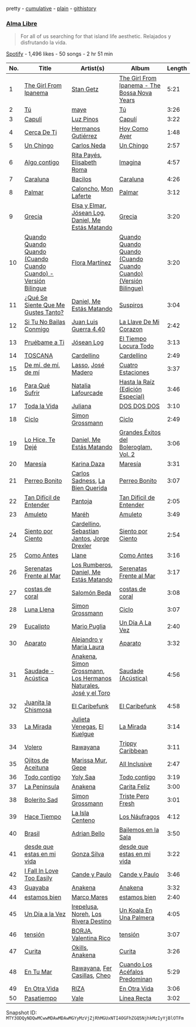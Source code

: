 pretty - [cumulative](/playlists/cumulative/37i9dQZF1DWU5RJFUyAPLw.md) - [plain](/playlists/plain/37i9dQZF1DWU5RJFUyAPLw) - [githistory](https://github.githistory.xyz/mackorone/spotify-playlist-archive/blob/main/playlists/plain/37i9dQZF1DWU5RJFUyAPLw)

### [Alma Libre](https://open.spotify.com/playlist/37i9dQZF1DWU5RJFUyAPLw)

> For all of us searching for that island life aesthetic\. Relajados y disfrutando la vida.

[Spotify](https://open.spotify.com/user/spotify) - 1,496 likes - 50 songs - 2 hr 51 min

| No. | Title | Artist(s) | Album | Length |
|---|---|---|---|---|
| 1 | [The Girl From Ipanema](https://open.spotify.com/track/3898C4AbdbptwYet6547e5) | [Stan Getz](https://open.spotify.com/artist/0FMucZsEnCxs5pqBjHjIc8) | [The Girl From Ipanema \- The Bossa Nova Years](https://open.spotify.com/album/4I26wT2bckDbv8Xl5iVInQ) | 5:21 |
| 2 | [Tú](https://open.spotify.com/track/1jecO8NeYLsVWVptITz4c1) | [maye](https://open.spotify.com/artist/5ti5FPHgtaSf15KcUisZMt) | [Tú](https://open.spotify.com/album/41OfyTxfB3ou95Ib24VlV2) | 3:26 |
| 3 | [Capulí](https://open.spotify.com/track/5yoQCiZjwoAKqBzqKlDdh5) | [Luz Pinos](https://open.spotify.com/artist/23D2NCgVNbve7gXb2AjOFM) | [Capulí](https://open.spotify.com/album/2oAG4DUG1vIVMOgtWsoqxA) | 3:22 |
| 4 | [Cerca De Ti](https://open.spotify.com/track/4LY7VZhDLlRpsUlBIOZ7Ew) | [Hermanos Gutiérrez](https://open.spotify.com/artist/73mSg0dykFyhvU96tb5xQV) | [Hoy Como Ayer](https://open.spotify.com/album/28NDhMP2u9FUfp7grF1LhM) | 1:48 |
| 5 | [Un Chingo](https://open.spotify.com/track/7nIMGS6kTXvlci76i6neKb) | [Carlos Neda](https://open.spotify.com/artist/05zc3wphPHwr407CCUbSk9) | [Un Chingo](https://open.spotify.com/album/5JvTVY2AYNpX6g4KIXzkdT) | 2:57 |
| 6 | [Algo contigo](https://open.spotify.com/track/3HMuJG1y7pyjg7Rrk17Rsb) | [Rita Payés](https://open.spotify.com/artist/1XSmez9xyCCPpOZp0uImwM), [Elisabeth Roma](https://open.spotify.com/artist/4YU7oWQY1EZzkkMVK4dJHm) | [Imagina](https://open.spotify.com/album/4mWMKw1bTjskg9KXg7rFwc) | 4:57 |
| 7 | [Caraluna](https://open.spotify.com/track/7DhYjNLksXZhbRQeheAums) | [Bacilos](https://open.spotify.com/artist/1mux8L6xg2Cmrc7k0wQczl) | [Caraluna](https://open.spotify.com/album/2bM009J81OBNisrMbFwBJj) | 4:26 |
| 8 | [Palmar](https://open.spotify.com/track/06FhHrnpYCmIxIxIGUehxQ) | [Caloncho](https://open.spotify.com/artist/2z3KntXLyEF5Lvz1kpdBoA), [Mon Laferte](https://open.spotify.com/artist/4boI7bJtmB1L3b1cuL75Zr) | [Palmar](https://open.spotify.com/album/4yLAjcAidjMfi621CSBJTY) | 3:12 |
| 9 | [Grecia](https://open.spotify.com/track/6OTGRlCpPGMpPM96g62d2R) | [Elsa y Elmar](https://open.spotify.com/artist/5nKGeITSNCVP76muyOlszy), [Jósean Log](https://open.spotify.com/artist/1LMyTeRhjaitILs98h3MaF), [Daniel, Me Estás Matando](https://open.spotify.com/artist/51yyeVxyvecgePAWXmeLUE) | [Grecia](https://open.spotify.com/album/0NDZTKw6MgExSektZolu8S) | 3:20 |
| 10 | [Quando Quando Quando \(Cuando Cuando Cuando\) \- Versión Bilingue](https://open.spotify.com/track/79Qy6fHoCuoOs5a8MypfAk) | [Flora Martínez](https://open.spotify.com/artist/7gjr06Lie1BDJuefW3v9YQ) | [Quando Quando Quando \(Cuando Cuando Cuando\) \(Versión Bilingue\)](https://open.spotify.com/album/717UtqPfKr75QEg6Q1CvSI) | 3:20 |
| 11 | [¿Qué Se Siente Que Me Gustes Tanto?](https://open.spotify.com/track/2BWao7MNRld2ucMxswvxaU) | [Daniel, Me Estás Matando](https://open.spotify.com/artist/51yyeVxyvecgePAWXmeLUE) | [Suspiros](https://open.spotify.com/album/2dU3JOkZlSKu7WdqIGvCcK) | 3:04 |
| 12 | [Si Tu No Bailas Conmigo](https://open.spotify.com/track/1Cbw6WMknPdct4PeOuUzJH) | [Juan Luis Guerra 4.40](https://open.spotify.com/artist/3nlpTZci9O5W8RsNoNH559) | [La Llave De Mi Corazon](https://open.spotify.com/album/1xdl8xYY54gDXuTVhOxNSc) | 2:42 |
| 13 | [Pruébame a Ti](https://open.spotify.com/track/10rzSpg3kTFSr5e5tFy60A) | [Jósean Log](https://open.spotify.com/artist/1LMyTeRhjaitILs98h3MaF) | [El Tiempo Locura Todo](https://open.spotify.com/album/2dlQczNA78nEuIY8KOWfrp) | 3:13 |
| 14 | [TOSCANA](https://open.spotify.com/track/6ejAYAdo08qbPLrH4FEfYe) | [Cardellino](https://open.spotify.com/artist/7HFja6X48hWE58m3pQnGV0) | [Cardellino](https://open.spotify.com/album/43ngUKpEMUdgNv3cHaWGKC) | 2:49 |
| 15 | [De mí, de mí, de mí](https://open.spotify.com/track/71O4eV3KvxjJ2mycKTBvwr) | [Lasso](https://open.spotify.com/artist/3SCOuAxngTC1yGjKMcIPEd), [José Madero](https://open.spotify.com/artist/62nVRNDLaS8m1p31F6omGw) | [Cuatro Estaciones](https://open.spotify.com/album/6Ur6AsWdJDIdihiDWqNz7m) | 3:37 |
| 16 | [Para Qué Sufrir](https://open.spotify.com/track/4nehxVflg443IcjhsqpfEG) | [Natalia Lafourcade](https://open.spotify.com/artist/1hcdI2N1023RvSwLzTtdsp) | [Hasta la Raíz \(Edición Especial\)](https://open.spotify.com/album/0Kww7Dpo0uSxtOiiFTvyCv) | 3:46 |
| 17 | [Toda la Vida](https://open.spotify.com/track/2KSUy9yJZbXXfvIIIqQ6we) | [Juliana](https://open.spotify.com/artist/5Mc6124m8waYCvdYLyM8CY) | [DOS DOS DOS](https://open.spotify.com/album/0mND2TIOaPmbkchdyu59TP) | 3:10 |
| 18 | [Ciclo](https://open.spotify.com/track/1lq2OOQB6ayaHvsbWZhtqQ) | [Simon Grossmann](https://open.spotify.com/artist/6t38N9HASTn9ca0PIxfReQ) | [Ciclo](https://open.spotify.com/album/3RdOl7kpv8eExyjI9YhANs) | 2:49 |
| 19 | [Lo Hice, Te Dejé](https://open.spotify.com/track/3PKhRDUCDckxRypmC5RhO6) | [Daniel, Me Estás Matando](https://open.spotify.com/artist/51yyeVxyvecgePAWXmeLUE) | [Grandes Éxitos del Boleroglam, Vol\. 2](https://open.spotify.com/album/49k8bx6FKOeKocIRppwnYE) | 3:06 |
| 20 | [Maresía](https://open.spotify.com/track/31v5xyilb2gRi1Zk7URiuz) | [Karina Daza](https://open.spotify.com/artist/4GCZ1YoIw5s7JycQgTFvTp) | [Maresía](https://open.spotify.com/album/5DwISBzdYnnULIlRaie7xV) | 3:31 |
| 21 | [Perreo Bonito](https://open.spotify.com/track/7EGWnAJSDIfJRRsE78n7ea) | [Carlos Sadness](https://open.spotify.com/artist/2LCcy9CZWwZ7Vvykt8IVVq), [La Bien Querida](https://open.spotify.com/artist/0Wn7tfH4rhaWTn8aMqSgh6) | [Perreo Bonito](https://open.spotify.com/album/36mS7QJlFRmi3Pcw0yikxc) | 3:07 |
| 22 | [Tan Difícil de Entender](https://open.spotify.com/track/2KkQ9qiUzA7SHwCadQtI8u) | [Pantoja](https://open.spotify.com/artist/1sSMrejChoHWBnCe7w6fKc) | [Tan Difícil de Entender](https://open.spotify.com/album/4llL1SDFfsIsbuBY0seqKd) | 2:05 |
| 23 | [Amuleto](https://open.spotify.com/track/32aNloyjcFTw3ST8fkEVUX) | [Maréh](https://open.spotify.com/artist/2SIZkgqao1WVQAuliN0PN4) | [Amuleto](https://open.spotify.com/album/6AybhPKCqRGzCphbZc1jGW) | 3:49 |
| 24 | [Siento por Ciento](https://open.spotify.com/track/5h3at89Zr0tv2AKaL8oXMC) | [Cardellino](https://open.spotify.com/artist/7HFja6X48hWE58m3pQnGV0), [Sebastian Jantos](https://open.spotify.com/artist/1l0gl82XpbvEYM5JLtasTI), [Jorge Drexler](https://open.spotify.com/artist/4ssUf5gLb1GBLxi1BhPrVt) | [Siento por Ciento](https://open.spotify.com/album/1mqgokTnTTkTMjZQ86V0g1) | 2:54 |
| 25 | [Como Antes](https://open.spotify.com/track/1rgTPhfIsygO4HjDafOVzR) | [Llane](https://open.spotify.com/artist/7A02nc5WKMBLqSKXxGZ4o8) | [Como Antes](https://open.spotify.com/album/0jXsX7bYf7FQE0CLGug86V) | 3:16 |
| 26 | [Serenatas Frente al Mar](https://open.spotify.com/track/0MSHtsPSWj05pXPrOHaayV) | [Los Rumberos](https://open.spotify.com/artist/05k3uSz8dyKtbllIY988Ip), [Daniel, Me Estás Matando](https://open.spotify.com/artist/51yyeVxyvecgePAWXmeLUE) | [Serenatas Frente al Mar](https://open.spotify.com/album/1aNtzgFUvrz4xSASabxeie) | 3:17 |
| 27 | [costas de coral](https://open.spotify.com/track/258tAJYRrYUtcEgfHXNRAt) | [Salomón Beda](https://open.spotify.com/artist/76oqoGaknr9WGOegYTjxdh) | [costas de coral](https://open.spotify.com/album/3hQmxck36h07jfn8UEQLps) | 3:08 |
| 28 | [Luna Llena](https://open.spotify.com/track/20A1JcPTZK3yaTNKXn08O9) | [Simon Grossmann](https://open.spotify.com/artist/6t38N9HASTn9ca0PIxfReQ) | [Ciclo](https://open.spotify.com/album/3RdOl7kpv8eExyjI9YhANs) | 3:07 |
| 29 | [Eucalipto](https://open.spotify.com/track/4JFZ0ilVg7CenXhnDcJb4u) | [Mario Puglia](https://open.spotify.com/artist/3TTSyoNDmtiQ8jSpELHinT) | [Un Día A La Vez](https://open.spotify.com/album/4kcxAdBocSXh8pz7fSqFXJ) | 2:40 |
| 30 | [Aparato](https://open.spotify.com/track/0n35rbkfEiQMKHHOgUcvdV) | [Alejandro y Maria Laura](https://open.spotify.com/artist/3jAurSJUGt2LY7V417BF0u) | [Aparato](https://open.spotify.com/album/1zg2V4L2zBkzcHniquB0FP) | 3:32 |
| 31 | [Saudade \- Acústica](https://open.spotify.com/track/0hMDCdTgDI01LKtiMjPdAV) | [Anakena](https://open.spotify.com/artist/0kHEttD7XzMjXbZtMq6XYo), [Simon Grossmann](https://open.spotify.com/artist/6t38N9HASTn9ca0PIxfReQ), [Los Hermanos Naturales](https://open.spotify.com/artist/39lujDF8rpAX4ezy70mTfx), [José y el Toro](https://open.spotify.com/artist/5Bq8Ri1jFba5clhChG8Cex) | [Saudade \(Acústica\)](https://open.spotify.com/album/5msxr0FMU7qHRbpUdAEWCg) | 4:56 |
| 32 | [Juanita la Chismosa](https://open.spotify.com/track/155XcCEwMrHE3YcJciCnvi) | [El Caribefunk](https://open.spotify.com/artist/25UVM4HwATaXX6M7SXT1JI) | [El Caribefunk](https://open.spotify.com/album/1L3nJbcVnDFhy1EGMjlEur) | 4:58 |
| 33 | [La Mirada](https://open.spotify.com/track/3fjbG2xC1znbKyeysQCNgb) | [Julieta Venegas](https://open.spotify.com/artist/2QWIScpFDNxmS6ZEMIUvgm), [El Kuelgue](https://open.spotify.com/artist/6jRUKVZllu1wtgXHbqvUmT) | [La Mirada](https://open.spotify.com/album/3FZkTuYvjUBlFTzQ3GlNUC) | 3:14 |
| 34 | [Volero](https://open.spotify.com/track/02QLmfHOTdKBha0QzK6Axv) | [Rawayana](https://open.spotify.com/artist/2AbQwU2cuEGfD465wCXlg2) | [Trippy Caribbean](https://open.spotify.com/album/31sc4BgFQxSnnYtzjZMCmG) | 3:11 |
| 35 | [Ojitos de Aceituna](https://open.spotify.com/track/0Gwk4OQjtkHFHqrSzMQXYb) | [Marissa Mur](https://open.spotify.com/artist/5kt4v3JNtP8svtTI8PDFOT), [Gepe](https://open.spotify.com/artist/1fHGzTSloWCtrlKfbLNVhM) | [All Inclusive](https://open.spotify.com/album/2Ujz4uZO4sCTOthqc2HGAI) | 2:47 |
| 36 | [Todo contigo](https://open.spotify.com/track/6syVXJ8MF5axHLZ6A1TGMn) | [Yoly Saa](https://open.spotify.com/artist/599d8L6EF6XYR133olSRTW) | [Todo contigo](https://open.spotify.com/album/3ao3IZ5b6UH0WnD60tW5Vt) | 3:19 |
| 37 | [La Peninsula](https://open.spotify.com/track/5OtvhDI7MTXUNJD4bd4RhZ) | [Anakena](https://open.spotify.com/artist/0kHEttD7XzMjXbZtMq6XYo) | [Carita Feliz](https://open.spotify.com/album/6UJu3BPFmTGvzclsV8k4bI) | 3:00 |
| 38 | [Bolerito Sad](https://open.spotify.com/track/6zTOZgquu79UQLGtoyKf0Z) | [Simon Grossmann](https://open.spotify.com/artist/6t38N9HASTn9ca0PIxfReQ) | [Triste Pero Fresh](https://open.spotify.com/album/3KNstlwXCPbfIA3hy6JOvM) | 3:01 |
| 39 | [Hace Tiempo](https://open.spotify.com/track/5ZIAGLaxIMK8FnNdtZQpkw) | [La Isla Centeno](https://open.spotify.com/artist/7EnLmrL4jTZKjeseaZyA0L) | [Los Náufragos](https://open.spotify.com/album/1ZuTAeqMLd53krA4g6Riqh) | 4:12 |
| 40 | [Brasil](https://open.spotify.com/track/61D9YBbXp4rkZi7vI9mIwf) | [Adrian Bello](https://open.spotify.com/artist/0ZwjmGhps2YvUMzB7ihFV8) | [Bailemos en la Sala](https://open.spotify.com/album/1AGFRwoIQhzXjkxAVEMn2W) | 3:50 |
| 41 | [desde que estas en mi vida](https://open.spotify.com/track/0e43i8zcjJrAPUztNJro3X) | [Gonza Silva](https://open.spotify.com/artist/4DUULlizAy9zRrfsfG5ttn) | [desde que estas en mi vida](https://open.spotify.com/album/0YV5IL1vIj4oxqY7EJb7hX) | 3:22 |
| 42 | [I Fall In Love Too Easily](https://open.spotify.com/track/5KX9xXNC0MlBQLgHw0HOC1) | [Cande y Paulo](https://open.spotify.com/artist/305J40TcfZv1ntw9RI6dc1) | [Cande y Paulo](https://open.spotify.com/album/5bdHY0adQ8GNFOa5PdgAVg) | 3:46 |
| 43 | [Guayaba](https://open.spotify.com/track/6Po685xMKAviFTftDPyEkk) | [Anakena](https://open.spotify.com/artist/0kHEttD7XzMjXbZtMq6XYo) | [Anakena](https://open.spotify.com/album/6ck1uJ9NESkBlk3qCAWVtd) | 3:32 |
| 44 | [estamos bien](https://open.spotify.com/track/1VvnmpJBpaJ6LOObkwOg7C) | [Marco Mares](https://open.spotify.com/artist/5Eg5ZoZgXAa1Eit48sxoKQ) | [estamos bien](https://open.spotify.com/album/1kCf3v2NqFFTmQwRwlRe3G) | 2:40 |
| 45 | [Un Día a la Vez](https://open.spotify.com/track/1BuJDqgkqw3kWzcYA5iRMo) | [Irepelusa](https://open.spotify.com/artist/3KaNWDYObY73SDpcZBRzuw), [Noreh](https://open.spotify.com/artist/1JHgX0v8Dx86wpfQkZuJFg), [Los Rivera Destino](https://open.spotify.com/artist/7LQaY9LGXHzoJY8DvwpSid) | [Un Koala En Una Palmera](https://open.spotify.com/album/3ZAYuvF9D2gG3Qflm4Ps4U) | 4:05 |
| 46 | [tensión](https://open.spotify.com/track/2nO0Wk3YrbisjXcCDJkR5T) | [BORJA](https://open.spotify.com/artist/3n3mizV0nZXD1pKzRGoBGw), [Valentina Rico](https://open.spotify.com/artist/1VqjlTkCPuK6amNOlkM18d) | [tensión](https://open.spotify.com/album/0hnC4bP1PMMt18ZPdMftFX) | 3:07 |
| 47 | [Curita](https://open.spotify.com/track/0Ryshb3D6BVfHvfqcRnGVa) | [Okills](https://open.spotify.com/artist/5byIHYV7DDUKtHPAMyf3lA), [Anakena](https://open.spotify.com/artist/0kHEttD7XzMjXbZtMq6XYo) | [Curita](https://open.spotify.com/album/1JgFkTn2qpYY8bPIduQMmF) | 3:26 |
| 48 | [En Tu Mar](https://open.spotify.com/track/4a7wgmHW4wn7NEeAetauZD) | [Rawayana](https://open.spotify.com/artist/2AbQwU2cuEGfD465wCXlg2), [Fer Casillas](https://open.spotify.com/artist/1zl3p4VBfqqHGikw3Ad46R), [Cheo](https://open.spotify.com/artist/2sshGYdyr1ZEl4Np76RRxG) | [Cuando Los Acéfalos Predominan](https://open.spotify.com/album/2iTJbyuvWzN0GCRRYFOqxW) | 5:29 |
| 49 | [En Otra Vida](https://open.spotify.com/track/6jxwnoSEnnhmPWqCylbyEH) | [RIZA](https://open.spotify.com/artist/710CMv31X4B1WF2nruibK1) | [En Otra Vida](https://open.spotify.com/album/6krx2ErzaeocE6TXn7JglP) | 3:06 |
| 50 | [Pasatiempo](https://open.spotify.com/track/5Zc09qHPIIo4vJkYeCfixc) | [Vale](https://open.spotify.com/artist/22p8vOZwMABvl5qt2nZHWD) | [Línea Recta](https://open.spotify.com/album/19Gt3qUgfakD1rVw82iyzL) | 3:02 |

Snapshot ID: `MTY3ODQyNDQwMCwwMDAwMDAwMGYyMzVjZjRhMGUxNTI4OGFhZGQ5NjhkMzIyYjBlOTFm`
